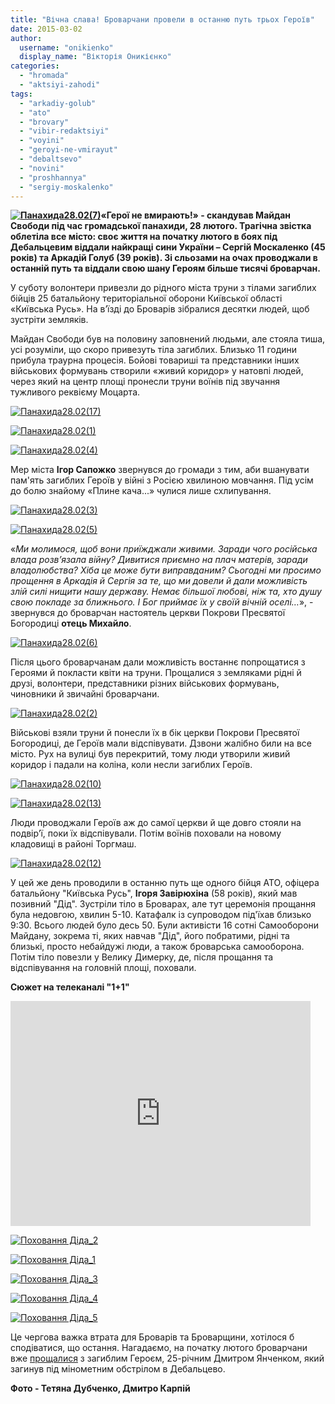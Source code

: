 ```yaml
---
title: "Вічна слава! Броварчани провели в останню путь трьох Героїв"
date: 2015-03-02
author: 
  username: "onikienko"
  display_name: "Вікторія Оникієнко"
categories: 
  - "hromada"
  - "aktsiyi-zahodi"
tags: 
  - "arkadiy-golub"
  - "ato"
  - "brovary"
  - "vibir-redaktsiyi"
  - "voyini"
  - "geroyi-ne-vmirayut"
  - "debaltsevo"
  - "novini"
  - "proshhannya"
  - "sergiy-moskalenko"
---
```


**[![Панахида28.02(7)](https://mpz.brovary.org/wp-content/uploads/2015/03/DSC_8276.jpg)](https://mpz.brovary.org/wp-content/uploads/2015/03/DSC_8276.jpg)«Герої не вмирають!» - скандував Майдан Свободи під час громадської панахиди, 28 лютого. Трагічна звістка облетіла все місто: своє життя на початку лютого в боях під Дебальцевим віддали найкращі сини України – Сергій Москаленко (45 років) та Аркадій Голуб (39 років). Зі сльозами на очах проводжали в останній путь та віддали свою шану Героям більше тисячі броварчан.**

У суботу волонтери привезли до рідного міста труни з тілами загиблих бійців 25 батальйону територіальної оборони Київської області «Київська Русь». На в’їзді до Броварів зібралися десятки людей, щоб зустріти земляків.

Майдан Свободи був на половину заповнений людьми, але стояла тиша, усі розуміли, що скоро привезуть тіла загиблих. Близько 11 години прибула траурна процесія. Бойові товариші та представники інших військових формувань створили «живий коридор» у натовпі людей, через який на центр площі пронесли труни воїнів під звучання тужливого реквієму Моцарта.

[![Панахида28.02(17)](https://mpz.brovary.org/wp-content/uploads/2015/03/DSC_8206.jpg)](https://mpz.brovary.org/wp-content/uploads/2015/03/DSC_8206.jpg)

[![Панахида28.02(1)](https://mpz.brovary.org/wp-content/uploads/2015/03/DSC_8221.jpg)](https://mpz.brovary.org/wp-content/uploads/2015/03/DSC_8221.jpg)

[![Панахида28.02(4)](https://mpz.brovary.org/wp-content/uploads/2015/03/DSC_8254.jpg)](https://mpz.brovary.org/wp-content/uploads/2015/03/DSC_8254.jpg)

Мер міста **Ігор Сапожко** звернувся до громади з тим, аби вшанувати пам'ять загиблих Героїв у війні з Росією хвилиною мовчання. Під усім до болю знайому «Плине кача...» чулися лише схлипування.

[![Панахида28.02(3)](https://mpz.brovary.org/wp-content/uploads/2015/03/DSC_8235.jpg)](https://mpz.brovary.org/wp-content/uploads/2015/03/DSC_8235.jpg)

[![Панахида28.02(5)](https://mpz.brovary.org/wp-content/uploads/2015/03/DSC_8260.jpg)](https://mpz.brovary.org/wp-content/uploads/2015/03/DSC_8260.jpg)

«_Ми молимося, щоб вони приїжджали живими. Заради чого російська влада розв’язала війну? Дивитися приємно на плач матерів, заради владолюбства? Хіба це може бути виправданим? Сьогодні ми просимо прощення в Аркадія й Сергія за те, що ми довели й дали можливість злій силі нищити нашу державу. Немає більшої любові, ніж та, хто душу свою покладе за ближнього. І Бог приймає їх у своїй вічній оселі…_», - звернувся до броварчан настоятель церкви Покрови Пресвятої Богородиці **отець Михайло**.

[![Панахида28.02(6)](https://mpz.brovary.org/wp-content/uploads/2015/03/DSC_8272.jpg)](https://mpz.brovary.org/wp-content/uploads/2015/03/DSC_8272.jpg)

Після цього броварчанам дали можливість востаннє попрощатися з Героями й покласти квіти на труни. Прощалися з земляками рідні й друзі, волонтери, представники різних військових формувань, чиновники й звичайні броварчани.

[![Панахида28.02(2)](https://mpz.brovary.org/wp-content/uploads/2015/03/DSC_8225.jpg)](https://mpz.brovary.org/wp-content/uploads/2015/03/DSC_8225.jpg)

Військові взяли труни й понесли їх в бік церкви Покрови Пресвятої Богородиці, де Героїв мали відспівувати. Дзвони жалібно били на все місто. Рух на вулиці був перекритий, тому люди утворили живий коридор і падали на коліна, коли несли загиблих Героїв.

[![Панахида28.02(10)](https://mpz.brovary.org/wp-content/uploads/2015/03/DSC_8536.jpg)](https://mpz.brovary.org/wp-content/uploads/2015/03/DSC_8536.jpg)

[![Панахида28.02(13)](https://mpz.brovary.org/wp-content/uploads/2015/03/DSC_8547.jpg)](https://mpz.brovary.org/wp-content/uploads/2015/03/DSC_8547.jpg)

Люди проводжали Героїв аж до самої церкви й ще довго стояли на подвір’ї, поки їх відспівували. Потім воїнів поховали на новому кладовищі в районі Торгмаш.

[![Панахида28.02(12)](https://mpz.brovary.org/wp-content/uploads/2015/03/DSC_8545.jpg)](https://mpz.brovary.org/wp-content/uploads/2015/03/DSC_8545.jpg)

У цей же день проводили в останню путь ще одного бійця АТО, офіцера батальйону "Київська Русь", **Ігоря Завірюхіна** (58 років), який мав позивний "Дід". Зустріли тіло в Броварах, але тут церемонія прощання була недовгою, хвилин 5-10. Катафалк із супроводом під'їхав близько 9:30. Всього людей було десь 50. Були активісти 16 сотні Самооборони Майдану, зокрема ті, яких навчав "Дід", його побратими, рідні та близькі, просто небайдужі люди, а також броварська самооборона. Потім тіло повезли у Велику Димерку, де, після прощання та відспівування на головній площі, поховали.

**Сюжет на телеканалі "1+1"**

<iframe src="https://www.youtube.com/embed/2xPzYB_KF-Y" width="480" height="360" frameborder="0" allowfullscreen="allowfullscreen"></iframe>

[![Поховання Діда_2](https://mpz.brovary.org/wp-content/uploads/2015/03/DSC05885.jpg)](https://mpz.brovary.org/wp-content/uploads/2015/03/DSC05885.jpg)

[![Поховання Діда_1](https://mpz.brovary.org/wp-content/uploads/2015/03/DSC05881.jpg)](https://mpz.brovary.org/wp-content/uploads/2015/03/DSC05881.jpg)

[![Поховання Діда_3](https://mpz.brovary.org/wp-content/uploads/2015/03/DSC05890.jpg)](https://mpz.brovary.org/wp-content/uploads/2015/03/DSC05890.jpg)

[![Поховання Діда_4](https://mpz.brovary.org/wp-content/uploads/2015/03/DSC05899.jpg)](https://mpz.brovary.org/wp-content/uploads/2015/03/DSC05899.jpg)

[![Поховання Діда_5](https://mpz.brovary.org/wp-content/uploads/2015/03/DSC05907.jpg)](https://mpz.brovary.org/wp-content/uploads/2015/03/DSC05907.jpg)

Це чергова важка втрата для Броварів та Броварщини, хотілося б сподіватися, що остання. Нагадаємо, на початку лютого броварчани вже [прощалися](https://mpz.brovary.org/proshhavay-geroyu-sotni-brovarchan-viddali-ostannyu-shanu-dmitru-yanchenku-fotoreportazh/) з загиблим Героєм, 25-річним Дмитром Янченком, який загинув під мінометним обстрілом в Дебальцево.

**Фото - Тетяна Дубченко, Дмитро Карпій**

